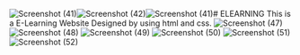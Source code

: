 ![Screenshot (41)](https://github.com/Sriramfegs/ELEARNING/assets/125877648/aedea29a-723b-4058-b4bb-1ac3ed8e3bc5)![Screenshot (42)](https://github.com/Sriramfegs/ELEARNING/assets/125877648/080843b9-158e-4d06-8c4c-1fdbf0e0eb5c)![Screenshot (41)](https://github.com/Sriramfegs/ELEARNING/assets/125877648/89f5b26e-c6d2-4853-9aed-b1867f27b13e)# ELEARNING
This is a E-Learning Website Designed by using html and css.
![Screenshot (47)](https://github.com/Sriramfegs/e-COMMERCE-/assets/125877648/d2a2b4e5-f701-4774-81be-ec705788bcca)
![Screenshot (48)](https://github.com/Sriramfegs/e-COMMERCE-/assets/125877648/399098b2-055a-45cc-9482-9c4854fa3ce7)
![Screenshot (49)](https://github.com/Sriramfegs/e-COMMERCE-/assets/125877648/e2885983-6ce0-4ccb-b2f3-10f57d370e54)
![Screenshot (50)](https://github.com/Sriramfegs/e-COMMERCE-/assets/125877648/c523701b-3ec5-4c3e-a3a7-ad77fc48e746)
![Screenshot (51)](https://github.com/Sriramfegs/e-COMMERCE-/assets/125877648/a1e1f301-a4f8-43ae-8312-e6f33341d642)
![Screenshot (52)](https://github.com/Sriramfegs/e-COMMERCE-/assets/125877648/2f6c3017-867a-4b7c-af01-d816ba341f69)
